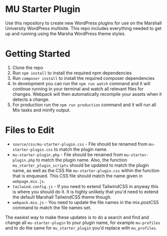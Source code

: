 MU Starter Plugin
===
Use this repository to create new WordPress plugins for use on the Marshall University WordPress multisite. This repo includes everything needed to get up and running using the Marsha WordPress theme styles.

# Getting Started
1. Clone the repo
2. Run `npm install` to install the required npm dependencies
3. Run `composer install` to install the required composer dependencies
4. In development you can run the `npm run watch` command and it will continue running in your terminal and watch all relevant files for changes. Webpack will then automatically recompile your assets when it detects a change.
5. For production run the `npm run production` command and it will run all Mix tasks and minify output.

# Files to Edit
- `source/css/mu-starter-plugin.css` - File should be renamed from `mu-starter-plugin.css` to match the plugin name.
- `mu-starter-plugin.php` - File should be renamed from `mu-starter-plugin.php` to match the plugin name. Also, the function `mu_starter_plugin_scripts` should be updated to match the plugin name, as well as the CSS file `mu-starter-plugin.css` within the function that is enqueued. This CSS file should match the name given in `webpage.mix.js`.
- `tailwind.config.js` - If you need to extend TailwindCSS in anyway this is where you should do it. It is highly unlikely that you'd need to extend the default Marshall TailwindCSS theme though.
- `webpack.mix.js` - You need to update the file names in the mix.postCSS command to match the file names set.

The easiest way to make these updates is to do a search and find and change all `mu-starter-plugin` to your plugin name, for example `mu-profiles` and to do the same for `mu_starter_plugin` you'd replace with `mu_profiles`.
